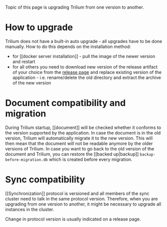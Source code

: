 Topic of this page is upgrading Trilium from one version to another.

# How to upgrade

Trilium does not have a built-in auto upgrade - all upgrades have to be done manually. How to do this depends on the installation method:

* for [[docker server installation]] - pull the image of the newer version and restart
* for all others you need to download new version of the release artifact of your choice from the [release page](https://github.com/zadam/trilium/releases/latest) and replace existing version of the application - i.e. rename/delete the old directory and extract the archive of the new version

# Document compatibility and migration

During Trilium startup, [[document]] will be checked whether it conforms to the version supported by the application. In case the document is in the old version, Trilium will automatically migrate it to the new version. This will then mean that the document will not be readable anymore by the older versions of Trilium. In case you want to go back to the old version of the document and Trilium, you can restore the [[backed up|backup]] `backup-before-migration.db` which is created before every migration.

# Sync compatibility

[[Synchronization]] protocol is versioned and all members of the sync cluster need to talk in the same protocol version. Therefore, when you are upgrading from one version to another, it might be necessary to upgrade all instances in the cluster.

Change in protocol version is usually indicated on a release page. 